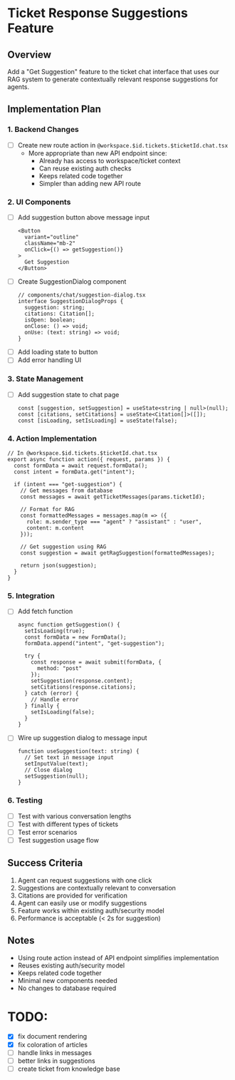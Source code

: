 # Ticket Response Suggestions Feature

## Overview
Add a "Get Suggestion" feature to the ticket chat interface that uses our RAG system to generate contextually relevant response suggestions for agents.

## Implementation Plan

### 1. Backend Changes
- [ ] Create new route action in `@workspace.$id.tickets.$ticketId.chat.tsx`
  - More appropriate than new API endpoint since:
    - Already has access to workspace/ticket context
    - Can reuse existing auth checks
    - Keeps related code together
    - Simpler than adding new API route

### 2. UI Components
- [ ] Add suggestion button above message input
  ```tsx
  <Button 
    variant="outline"
    className="mb-2"
    onClick={() => getSuggestion()}
  >
    Get Suggestion
  </Button>
  ```
- [ ] Create SuggestionDialog component
  ```tsx
  // components/chat/suggestion-dialog.tsx
  interface SuggestionDialogProps {
    suggestion: string;
    citations: Citation[];
    isOpen: boolean;
    onClose: () => void;
    onUse: (text: string) => void;
  }
  ```
- [ ] Add loading state to button
- [ ] Add error handling UI

### 3. State Management
- [ ] Add suggestion state to chat page
  ```tsx
  const [suggestion, setSuggestion] = useState<string | null>(null);
  const [citations, setCitations] = useState<Citation[]>([]);
  const [isLoading, setIsLoading] = useState(false);
  ```

### 4. Action Implementation
```tsx
// In @workspace.$id.tickets.$ticketId.chat.tsx
export async function action({ request, params }) {
  const formData = await request.formData();
  const intent = formData.get("intent");

  if (intent === "get-suggestion") {
    // Get messages from database
    const messages = await getTicketMessages(params.ticketId);
    
    // Format for RAG
    const formattedMessages = messages.map(m => ({
      role: m.sender_type === "agent" ? "assistant" : "user",
      content: m.content
    }));

    // Get suggestion using RAG
    const suggestion = await getRagSuggestion(formattedMessages);
    
    return json(suggestion);
  }
}
```

### 5. Integration
- [ ] Add fetch function
  ```tsx
  async function getSuggestion() {
    setIsLoading(true);
    const formData = new FormData();
    formData.append("intent", "get-suggestion");
    
    try {
      const response = await submit(formData, {
        method: "post"
      });
      setSuggestion(response.content);
      setCitations(response.citations);
    } catch (error) {
      // Handle error
    } finally {
      setIsLoading(false);
    }
  }
  ```
- [ ] Wire up suggestion dialog to message input
  ```tsx
  function useSuggestion(text: string) {
    // Set text in message input
    setInputValue(text);
    // Close dialog
    setSuggestion(null);
  }
  ```

### 6. Testing
- [ ] Test with various conversation lengths
- [ ] Test with different types of tickets
- [ ] Test error scenarios
- [ ] Test suggestion usage flow

## Success Criteria
1. Agent can request suggestions with one click
2. Suggestions are contextually relevant to conversation
3. Citations are provided for verification
4. Agent can easily use or modify suggestions
5. Feature works within existing auth/security model
6. Performance is acceptable (< 2s for suggestion)

## Notes
- Using route action instead of API endpoint simplifies implementation
- Reuses existing auth/security model
- Keeps related code together
- Minimal new components needed
- No changes to database required 


# TODO:
- [x] fix document rendering
- [x] fix coloration of articles
- [ ] handle links in messages
- [ ] better links in suggestions
- [ ] create ticket from knowledge base
